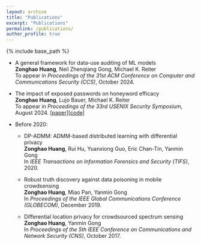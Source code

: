 ```yaml
---
layout: archive
title: "Publications"
excerpt: "Publications"
permalink: /publications/
author_profile: true
---
```

{% include base_path %}


* A general framework for data-use auditing of ML models <br>
  <b>Zonghao Huang</b>, Neil Zhenqiang Gong, Michael K. Reiter <br>
  To appear in <i>Proceedings of the 31st ACM Conference on Computer and Communications Security (CCS)</i>, October 2024.
  
* The impact of exposed passwords on honeyword efficacy <br>
  <b>Zonghao Huang</b>, Lujo Bauer, Michael K. Reiter <br>
  To appear in <i>Proceedings of the 33rd USENIX Security Symposium</i>, August 2024. \[[paper](https://arxiv.org/pdf/2309.10323)\]\[[code](https://github.com/zonghaohuang007/honeywords-analysis)\]

* Before 2020:
  
  * DP-ADMM: ADMM-based distributed learning with differential privacy <br>
    <b>Zonghao Huang</b>, Rui Hu, Yuanxiong Guo, Eric Chan-Tin, Yanmin Gong <br> 
    In <i> IEEE Transactions on Information Forensics and Security (TIFS)</i>, 2020.

  * Robust truth discovery against data poisoning in mobile crowdsensing <br>
    <b>Zonghao Huang</b>, Miao Pan, Yanmin Gong <br> 
    In <i>Proceedings of the IEEE Global Communications Conference (GLOBECOM)</i>, December 2019.

  * Differential location privacy for crowdsourced spectrum sensing <br>
    <b>Zonghao Huang</b>, Yanmin Gong <br>
    In <i>Proceedings of the 5th IEEE Conference on Communications and Network Security (CNS)</i>, October 2017.
